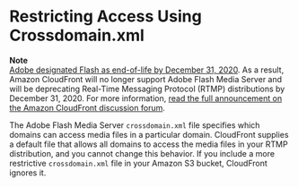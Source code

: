 # Restricting Access Using Crossdomain\.xml<a name="Streaming_CrossDomain"></a>

**Note**  
[Adobe designated Flash as end\-of\-life by December 31, 2020](https://theblog.adobe.com/adobe-flash-update/)\. As a result, Amazon CloudFront will no longer support Adobe Flash Media Server and will be deprecating Real\-Time Messaging Protocol \(RTMP\) distributions by December 31, 2020\. For more information, [read the full announcement on the Amazon CloudFront discussion forum](https://forums.aws.amazon.com/ann.jspa?annID=7356)\.

The Adobe Flash Media Server `crossdomain.xml` file specifies which domains can access media files in a particular domain\. CloudFront supplies a default file that allows all domains to access the media files in your RTMP distribution, and you cannot change this behavior\. If you include a more restrictive `crossdomain.xml` file in your Amazon S3 bucket, CloudFront ignores it\.